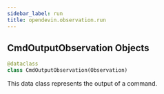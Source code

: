 ```yaml
---
sidebar_label: run
title: opendevin.observation.run
---
```


## CmdOutputObservation Objects

```python
@dataclass
class CmdOutputObservation(Observation)
```

This data class represents the output of a command.

